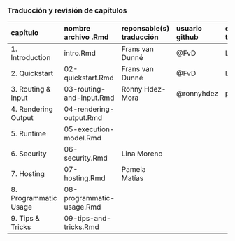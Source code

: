 ### Traducción y revisión de capítulos

| capítulo | nombre archivo .Rmd | reponsable(s) traducción | usuario github | estado traducción | revisión|
|:---------|:-------------------|:------------------------|:-----------------|:----------------|:-----------|
| 1. Introduction | intro.Rmd | Frans van Dunné | @FvD | Lista | no revisado  |
| 2. Quickstart| 02-quickstart.Rmd | Frans van Dunné | @FvD | Lista | no revisado  |
| 3. Routing & Input | 03-routing-and-input.Rmd | Ronny Hdez-Mora | @ronnyhdez | pendiente | no revisado |
| 4. Rendering Output | 04-rendering-output.Rmd | |  |  |  |
| 5. Runtime | 05-execution-model.Rmd | |  |  |  |
| 6. Security | 06-security.Rmd | Lina Moreno | |  |  |  |
| 7. Hosting | 07-hosting.Rmd | Pamela Matías | |  |  |  |
| 8. Programmatic Usage | 08-programmatic-usage.Rmd | |  |  |  |
| 9. Tips & Tricks | 09-tips-and-tricks.Rmd | |  |  |  |



